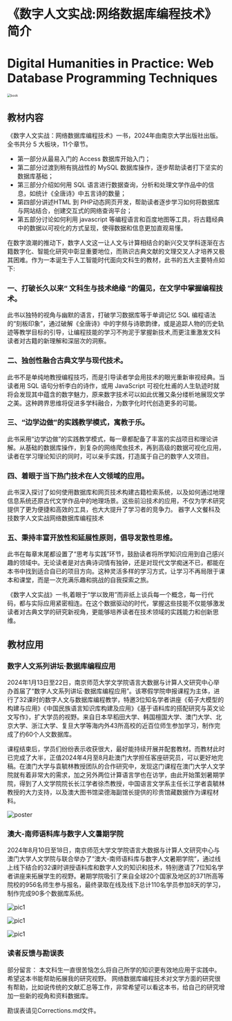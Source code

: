 # 《数字人文实战:网络数据库编程技术》简介
# Digital Humanities in Practice: Web Database Programming Techniques

<img src="imgs/book.png" alt="book" style="zoom:50%;" />

## 教材内容

《数字人文实战：网络数据库编程技术》一书，2024年由南京大学出版社出版。全书共分 5 大板块，11个章节。

-   第一部分从最易入门的 Access 数据库开始入门；
-   第二部分过渡到稍有挑战性的 MySQL 数据库操作，逐步帮助读者打下坚实的数据库基础；
-   第三部分介绍如何用 SQL 语言进行数据查询，分析和处理文学作品中的信息，如统计《全唐诗》中五言诗的数量；
-   第四部分讲述HTML 到 PHP动态网页开发，帮助读者逐步学习如何将数据库与网站结合，创建交互式的网络查询平台；
-   第五部分讨论如何利用 javascript 等编程语言和百度地图等工具，将古籍经典中的数据以可视化的方式呈现，使得数据和信息更加直观易懂。

在数字浪潮的推动下，数字人文这一让人文与计算相结合的新兴交叉学科逐渐在古籍数字化、智能化研究中彰显重要地位，而熟识古典文献的文理交叉人才培养又极其困难。作为一本诞生于人工智能时代面向文科生的教材，此书的五大主要特点如下:

### 一、打破长久以来“ 文科生与技术绝缘 ”的偏见，在文学中掌握编程技术。

此书以独特的视角与幽默的语言，打破学习数据库等于单调记忆 SQL 编程语法的“刻板印象”，通过破解《全唐诗》中的字频与诗歌韵律，或是追踪人物的历史轨迹等教学目标的引导，让编程技能的学习不拘泥于掌握新技术,而更注重激发文科读者对古籍的新理解和深层次的洞察。

### 二、独创性融合古典文学与现代技术。

此书不是单纯地教授编程技巧，而是引导读者学会用技术的眼光重新审视经典。当读者用 SQL 语句分析李白的诗作，或用 JavaScript 可视化杜甫的人生轨迹时就将会发现其中蕴含的数字魅力，原来数字技术可以如此优雅又条分缕析地展现文学之美。这种跨界思维将促进多学科融合，为数字化时代创造更多的可能。

### 三、“边学边做”的实践教学模式，寓教于乐。

此书采用“边学边做”的实践教学模式，每一章都配备了丰富的实战项目和理论讲解。从基础的数据库操作，到复杂的网络爬虫技术，再到高级的数据可视化应用，读者在学习理论知识的同时，可以亲手实践，打造属于自己的数字人文项目。

### 四、着眼于当下热门技术在人文领域的应用。

此书深入探讨了如何使用数据库和网页技术构建古籍检索系统，以及如何通过地理信息系统还原古代文学作品中的地理场景。这些前沿技术的应用，不仅为学术研究提供了更为便捷和高效的工具，也大大提升了学习者的竞争力。
器字人文餐科及技数字人文实战网络数据库编程技术

### 五、秉持丰富开放性和延展性原则，倡导发散性思维。

此书在每章末尾都设置了“思考与实践”环节，鼓励读者将所学知识应用到自己感兴趣的领域中。无论读者是对古典诗词情有独钟，还是对现代文学痴迷不已，都能在本书中找到适合自已的项目方向。这种灵活多样的学习方式，让学习不再局限于课本和课堂，而是一次充满乐趣和挑战的自我探索之旅。

《数字人文实战》一书,着眼于“学以致用”而非纸上谈兵每一个概念，每一行代码，都与实际应用紧密相连。在这个数据驱动的时代，掌握这些技能不仅能够激发读者对古典文学的研究新视角，更能够培养读者在技术领域的实践能力和创新思维。

## 教材应用

### 数字人文系列讲坛·数据库编程应用

2024年1月13日至22日，南京师范大学文学院语言大数据与计算人文研究中心举办首届了“数字人文系列讲坛·数据库编程应用”。该寒假学院申报课程为主体，进行了32课时的数字人文与数据库编程教学，特邀3位知名学者讲座《荀子大模型的构建与应用》《中国民族语言知识库构建及应用》《基于语料库的搭配研究与英文论文写作》，扩大学员的视野。来自日本早稻田大学、韩国檀国大学、澳门大学、北京大学、浙江大学、复旦大学等海内外43所高校的近百位师生参加学习，制作完成了约60个人文数据库。

课程结束后，学员们纷纷表示收获很大，最好能持续开展并配套教材。而教材此时已完成了大半，正值2024年4月至8月赴澳门大学担任客座研究员，可以更好地完稿。在澳门大学与袁毓林教授团队的合作研究中，发现这门课程在澳门大学人文学院就有着非常大的需求，加之另外两位计算语言学也在访学，由此开始策划暑期学院，得到了人文学院院长长江学者徐杰教授，中国语言文学系主任长江学者袁毓林教授的大力支持，以及澳大图书馆梁德海副馆长提供的珍贵馆藏数据作为课程材料。

![poster](imgs/poster.png)

### 澳大-南师语料库与数字人文暑期学院

2024年8月10日至18日，南京师范大学文学院语言大数据与计算人文研究中心与澳门大学人文学院与联合举办了“澳大-南师语料库与数字人文暑期学院”，通过线上线下结合的32课时讲授语料库和数字人文的知识和技术，特别邀请了7位知名学者讲座来拓展学生的视野。暑期学院吸引了来自全球20个国家及地区的371所高等院校的956名师生参与报名，最终录取在线及线下总计110名学员参加8天的学习，制作完成90多个数据库系统。

![pic1](imgs/pic1.png)

![pic1](imgs/pic2.png)

![pic1](imgs/pic3.png)

### 读者反馈与勘误表
部分留言：
  本文科生一直很苦恼怎么将自己所学的知识更有效地应用于实践中。希望这本书能帮助拓展我的研究视野。
  网络数据库编程技术对文学方面的研究很有帮助，比如说传统的文献汇总等工作，非常希望可以看这本书，给自己的研究增加一些新的视角和资料数据库。



勘误表请见Corrections.md文件。


